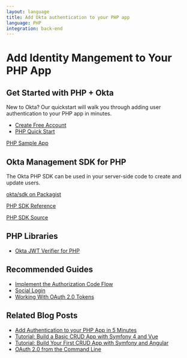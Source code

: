 ```yaml
---
layout: language
title: Add Okta authentication to your PHP app
language: PHP
integration: back-end
---
```


# <i class='icon-48 docsPage code-php'></i> Add Identity Mangement to Your PHP App

## Get Started with PHP + Okta

New to Okta? Our quickstart will walk you through adding user authentication to your PHP app in minutes.

<ul class='language-ctas'>
	<li>
		<a href='https://developer.okta.com/signup/' class='code-button highlighted' data-proofer-ignore>
			<span>Create Free Account</span>
		</a>
	</li>
	<li>
		<a href='/quickstart/#/okta-sign-in-page/php/' class='code-button inverse' data-proofer-ignore>
			<span>PHP Quick Start</span>
		</a>
	</li>
</ul>

<a href='https://github.com/okta/samples-php'>
	<span class='fa fa-github'></span> <span>PHP Sample App</span>
</a>

## Okta Management SDK for PHP

The Okta PHP SDK can be used in your server-side code to create and update users.

<a href='http://packagist.org/packages/okta/sdk' class="language-reference">
	<span class='icon download-16'></span> <span>okta/sdk on Packagist</span>
</a>

<p class="language-reference">
	<a href='https://developer.okta.com/okta-sdk-php/' class="language-reference">
		<span class='icon expression-16'></span> 
		<span>PHP SDK Reference</span>
	</a>
</p>

<a href='https://github.com/okta/okta-sdk-php'>
	<span class='fa fa-github'></span> <span>PHP SDK Source</span>
</a>

## PHP Libraries

<ul class="language-libraries">
	<li>
		<a href="https://github.com/okta/okta-jwt-verifier-php">
			<span class='fa fa-github'></span> <span>Okta JWT Verifier for PHP</span>
		</a>
	</li>
</ul>

## Recommended Guides

<ul class="language-list">
	<li><a href="https://developer.okta.com/authentication-guide/implementing-authentication/auth-code">Implement the Authorization Code Flow</a></li>
	<li><a href="https://developer.okta.com/authentication-guide/social-login/">Social Login</a></li>
	<li><a href="https://developer.okta.com/authentication-guide/tokens/">Working With OAuth 2.0 Tokens</a></li>
</ul>

## Related Blog Posts

<ul class="language-list">
	<li><a href="https://developer.okta.com/blog/2018/07/09/five-minute-php-app-auth">Add Authentication to your PHP App in 5 Minutes</a></li>
	<li><a href="https://developer.okta.com/blog/2018/06/14/php-crud-app-symfony-vue">Tutorial: Build a Basic CRUD App with Symfony 4 and Vue</a></li>
	<li><a href="https://developer.okta.com/blog/2018/08/14/php-crud-app-symfony-angular">Tutorial: Build Your First CRUD App with Symfony and Angular</a></li>
	<li><a href="https://developer.okta.com/blog/2018/07/16/oauth-2-command-line">OAuth 2.0 from the Command Line</a></li>
</ul>
